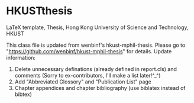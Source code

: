 HKUSTthesis
===========

LaTeX template, Thesis, Hong Kong University of Science and Technology, HKUST

This class file is updated from wenbinf's hkust-mphil-thesis.
Please go to "https://github.com/wenbinf/hkust-mphil-thesis" for details.
Update information:
1. Delete unnecessary definations (already defined in report.cls) and comments (Sorry to ex-contributors, I'll make a list later!^_^)
2. Add "Abbreviated Glossory" and "Publication List" page
3. Chapter appendices and chapter bibliography (use biblatex instead of bibtex) 

